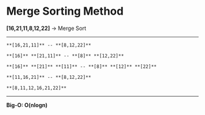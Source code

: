 # Merge Sorting Method
**[16,21,11,8,12,22]** -> Merge Sort
***
```
**[16,21,11]** -- **[8,12,22]**

**[16]** **[21,11]** -- **[8]** **[12,22]**

**[16]** **[21]** **[11]** -- **[8]** **[12]** **[22]**

**[11,16,21]** -- **[8,12,22]**

**[8,11,12,16,21,22]**
```
***
**Big-O: O(nlogn)**